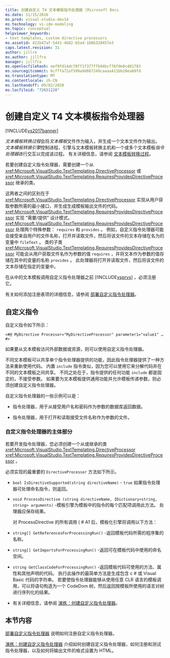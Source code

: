 ```yaml
---
title: 创建自定义 T4 文本模板指令处理器 |Microsoft Docs
ms.date: 11/15/2016
ms.prod: visual-studio-dev14
ms.technology: vs-ide-modeling
ms.topic: conceptual
helpviewer_keywords:
- text templates, custom directive processors
ms.assetid: 422b47af-5441-4b02-b5ad-1b8b328457e3
caps.latest.revision: 31
author: jillre
ms.author: jillfra
manager: jillfra
ms.openlocfilehash: eef9fd14dc78ff1f377ffb94bcf76fde0c401783
ms.sourcegitcommit: 6cfffa72af599a9d667249caaaa411bb28ea69fd
ms.translationtype: MT
ms.contentlocale: zh-CN
ms.lasthandoff: 09/02/2020
ms.locfileid: "72651220"
---
```

# <a name="creating-custom-t4-text-template-directive-processors"></a>创建自定义 T4 文本模板指令处理器
[!INCLUDE[vs2017banner](../includes/vs2017banner.md)]

*文本模板转换过程*会将*文本模板*文件作为输入，并生成一个文本文件作为输出。 *文本模板转换引擎*控制进程，引擎与文本模板转换主机和一个或多个文本模板*指令处理器*进行交互以完成该过程。 有关详细信息，请参阅 [文本模板转换过程](../modeling/the-text-template-transformation-process.md)。

 若要创建自定义指令处理器，需要创建一个从 <xref:Microsoft.VisualStudio.TextTemplating.DirectiveProcessor> 或 <xref:Microsoft.VisualStudio.TextTemplating.RequiresProvidesDirectiveProcessor> 继承的类。

 这两者之间的区别在于 <xref:Microsoft.VisualStudio.TextTemplating.DirectiveProcessor> 实现从用户获取参数所需的最小接口，并生成生成模板输出文件的代码。 <xref:Microsoft.VisualStudio.TextTemplating.RequiresProvidesDirectiveProcessor> 实现 "需要/提供" 设计模式。 <xref:Microsoft.VisualStudio.TextTemplating.RequiresProvidesDirectiveProcessor> 处理两个特殊参数： `requires` 和 `provides` 。  例如，自定义指令处理器可能会接受来自用户的文件名称，打开并读取文件，然后将该文件的文本存储在名为的变量中 `fileText` 。 类的子类 <xref:Microsoft.VisualStudio.TextTemplating.RequiresProvidesDirectiveProcessor> 可能会从用户获取文件名作为参数的值 `requires` ，并将文本作为参数的值存储在其中的变量的名称 `provides` 。 此处理器将打开并读取文件，然后将该文件的文本存储在指定的变量中。

 在从中的文本模板调用自定义指令处理器之前 [!INCLUDE[vsprvs](../includes/vsprvs-md.md)] ，必须注册它。

 有关如何添加注册表项的详细信息，请参阅 [部署自定义指令处理器](../modeling/deploying-a-custom-directive-processor.md)。

## <a name="custom-directives"></a>自定义指令
 自定义指令如下所示：

 `<#@ MyDirective Processor="MyDirectiveProcessor" parameter1="value1" … #>`

 如果要从文本模板访问外部数据或资源，则可以使用自定义指令处理器。

 不同文本模板可以共享单个指令处理器提供的功能，因此指令处理器提供了一种方法来重新使用代码。 内置 `include` 指令类似，因为您可以使用它来分解代码并在不同的文本模板之间共享。 不同之处在于，指令提供的任何功能 `include` 都是固定的，不接受参数。 如果要为文本模板提供通用功能并允许模板传递参数，则必须创建自定义指令处理器。

 自定义指令处理器的一些示例可以是：

- 指令处理器，用于从接受用户名和密码作为参数的数据库返回数据。

- 指令处理器，用于打开和读取接受文件名称作为参数的文件。

### <a name="principal-parts-of-a-custom-directive-processor"></a>自定义指令处理器的主体部分
 若要开发指令处理器，您必须创建一个从或继承的类 <xref:Microsoft.VisualStudio.TextTemplating.DirectiveProcessor> <xref:Microsoft.VisualStudio.TextTemplating.RequiresProvidesDirectiveProcessor> 。

 必须实现的最重要的 `DirectiveProcessor` 方法如下所示。

- `bool IsDirectiveSupported(string directiveName)` - `true` 如果指令处理器可处理命名指令，则返回。

- `void ProcessDirective (string directiveName, IDictionary<string, string> arguments)` -模板引擎为模板中的指令的每个匹配项调用此方法。 处理器应保存结果。

  对 ProcessDirective 的所有调用 ( # A1 后，模板化引擎将调用以下方法：

- `string[] GetReferencesForProcessingRun()` -返回模板代码所需的程序集的名称。

- `string[] GetImportsForProcessingRun()` -返回可在模板代码中使用的命名空间。

- `string GetClassCodeForProcessingRun()` -返回模板代码可使用的方法、属性和其他声明的代码。 执行此操作的最简单方法是生成包含 c # 或 Visual Basic 代码的字符串。 若要使指令处理器能够从使用任意 CLR 语言的模板调用，可以将语句构造为一个 CodeDom 树，然后返回按模板所使用的语言对树进行序列化的结果。

- 有关详细信息，请参阅 [演练：创建自定义指令处理器](../modeling/walkthrough-creating-a-custom-directive-processor.md)。

## <a name="in-this-section"></a>本节内容
 [部署自定义指令处理器](../modeling/deploying-a-custom-directive-processor.md) 说明如何注册自定义指令处理器。

 [演练：创建自定义指令处理器](../modeling/walkthrough-creating-a-custom-directive-processor.md) 介绍如何创建自定义指令处理器，如何注册和测试指令处理器，以及如何将输出文件的格式设置为 HTML。
